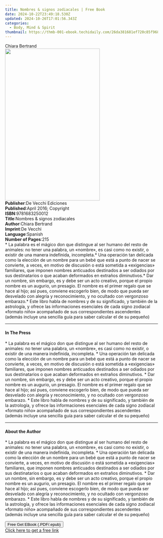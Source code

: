 ```yaml
---
title: Nombres & signos zodiacales | Free Book
date: 2024-10-22T23:49:18.530Z
updated: 2024-10-26T17:01:56.343Z
categories:
  - Body, Mind & Spirit
thumbnail: https://thmb-001-ebook.techidaily.com/26da381681ef720c85f9688bd7e1fd3d91fb79c49eeee93ffb92805238cf100b.jpg
---
```

<main id="book-container">
  <div class="flex flex-col">
    <div class="book-brief flex-1 py-6 px-4 sm:p-6 md:py-10 md:px-8">
      <!-- brief-->
      <div class="book-brief-main">Chiara Bertrand</div>
    </div>
    <div
      class="book-meta-info flex-1 grid gap-4 col-start-1 col-end-3 row-start-1 sm:mb-6 sm:grid-cols-4 lg:gap-6 lg:col-start-2 lg:row-end-6 lg:row-span-6 lg:mb-0"
    >
      <div
        class="book-meta-info-left place-content-center mt-4 p-4 text-sm leading-6 col-start-2 col-span-2 dark:text-slate-400"
      >
        <img
          class="w-full h-500 object-cover rounded-lg sm:h-255 sm:col-span-2 lg:col-span-full"
          src="https://img-001-ebook.techidaily.com/377b16cb8c68423f7c784dec7fd3e558f00e73068d6437168a1ccd229c95a234.jpg"
          alt=""
          width="312"
          height="500"
        />
      </div>
      <div
        class="book-meta-info-right mt-2 col-start-1 row-start-2 col-span-3 self-center"
      >
        <!-- meta data  -->
        <div class="flex flex-col px-4 md:px-8">
          <div class="flex-1">
            <strong>Publisher</strong>:<span class="px-2"
              >De Vecchi Ediciones</span
            >
          </div>
          <div class="flex-1">
            <strong>Published</strong>:<span class="px-2"
              >April 2016; Copyright</span
            >
          </div>
          <div class="flex-1">
            <strong>ISBN</strong>:<span class="px-2">9781683250012</span>
          </div>
          <div class="flex-1">
            <strong>Title</strong>:<span class="px-2"
              >Nombres &amp; signos zodiacales</span
            >
          </div>
          <div class="flex-1">
            <strong>Author</strong>:<span class="px-2">Chiara Bertrand</span>
          </div>
          <div class="flex-1">
            <strong>Imprint</strong>:<span class="px-2">De Vecchi</span>
          </div>
          <div class="flex-1">
            <strong>Language</strong>:<span class="px-2">Spanish</span>
          </div>
          <div class="flex-1">
            <strong>Number of Pages</strong>:<span class="px-2">215</span>
          </div>
        </div>
      </div>
    </div>
    <div class="book-description flex-1 py-6 px-4 sm:p-6 md:py-10 md:px-8">
      <div class="book-description-main">
        <div accordion-content="" id="description">
          * La palabra es el mágico don que distingue al ser humano del resto de
          animales: no tener una palabra, un «nombre», es casi como no existir,
          o existir de una manera indefinida, incompleta.* Una operación tan
          delicada como la elección de un nombre para un bebé que está a punto
          de nacer se convierte, a veces, en motivo de discusión o está sometida
          a «exigencias» familiares, que imponen nombres anticuados destinados a
          ser odiados por sus destinatarios o que acaban deformados en extraños
          diminutivos.* Dar un nombre, sin embargo, es y debe ser un acto
          creativo, porque el propio nombre es un augurio, un presagio. El
          nombre es el primer regalo que se hace al hijo; así pues, conviene
          escogerlo bien, de modo que pueda ser desvelado con alegría y
          reconocimiento, y no ocultado con vergonzoso embarazo.* Este libro
          habla de nombres y de su significado, y también de la astrología, y
          ofrece las informaciones esenciales de cada signo zodiacal «formato
          niño» acompañado de sus correspondientes ascendentes (además incluye
          una sencilla guía para saber calcular el de su pequeño)
        </div>
      </div>
    </div>
    <div class="book-excerpts flex-1 py-6 px-4 sm:p-6 md:py-10 md:px-8">
      <!-- excerpts-->
      <div class="book-excerpts-main">
        <hr />
        <h4 class="placeholder placeholder-heading">
          <span>In The Press</span>
        </h4>
        <p>
          * La palabra es el mágico don que distingue al ser humano del resto de
          animales: no tener una palabra, un «nombre», es casi como no existir,
          o existir de una manera indefinida, incompleta. * Una operación tan
          delicada como la elección de un nombre para un bebé que está a punto
          de nacer se convierte, a veces, en motivo de discusión o está sometida
          a «exigencias» familiares, que imponen nombres anticuados destinados a
          ser odiados por sus destinatarios o que acaban deformados en extraños
          diminutivos. * Dar un nombre, sin embargo, es y debe ser un acto
          creativo, porque el propio nombre es un augurio, un presagio. El
          nombre es el primer regalo que se hace al hijo; así pues, conviene
          escogerlo bien, de modo que pueda ser desvelado con alegría y
          reconocimiento, y no ocultado con vergonzoso embarazo. * Este libro
          habla de nombres y de su significado, y también de la astrología, y
          ofrece las informaciones esenciales de cada signo zodiacal «formato
          niño» acompañado de sus correspondientes ascendentes (además incluye
          una sencilla guía para saber calcular el de su pequeño)
        </p>
      </div>
    </div>
    <div class="book-about-author flex-1 py-6 px-4 sm:p-6 md:py-10 md:px-8">
      <!-- about author-->
      <div class="book-main-author-main">
        <hr />
        <h4 class="placeholder placeholder-heading">
          <span>About the Author</span>
        </h4>
        <p>
          * La palabra es el mágico don que distingue al ser humano del resto de
          animales: no tener una palabra, un «nombre», es casi como no existir,
          o existir de una manera indefinida, incompleta. * Una operación tan
          delicada como la elección de un nombre para un bebé que está a punto
          de nacer se convierte, a veces, en motivo de discusión o está sometida
          a «exigencias» familiares, que imponen nombres anticuados destinados a
          ser odiados por sus destinatarios o que acaban deformados en extraños
          diminutivos. * Dar un nombre, sin embargo, es y debe ser un acto
          creativo, porque el propio nombre es un augurio, un presagio. El
          nombre es el primer regalo que se hace al hijo; así pues, conviene
          escogerlo bien, de modo que pueda ser desvelado con alegría y
          reconocimiento, y no ocultado con vergonzoso embarazo. * Este libro
          habla de nombres y de su significado, y también de la astrología, y
          ofrece las informaciones esenciales de cada signo zodiacal «formato
          niño» acompañado de sus correspondientes ascendentes (además incluye
          una sencilla guía para saber calcular el de su pequeño)
        </p>
      </div>
    </div>
    <div class="book-free-get flex-1 py-6 px-4 sm:p-6 md:py-10 md:px-8">
      <button
        id="btn-free-get"
        class="bg-blue-500 hover:bg-blue-700 text-white font-bold py-2 px-4 rounded"
      >
        Free Get EBook (.PDF/.epub)
      </button>
      <div id="countdown-display" class="px-2 text-lg mt-2"></div>
      <a
        id="free-link"
        class="hidden bg-blue-500 hover:bg-blue-700 text-white font-bold py-2 px-4 rounded"
        href="https://www.ebooks.com/en-us/book/2593810/nombres-signos-zodiacales/chiara-bertrand/"
        target="_blank"
        >Click here to get a free link</a
      >
    </div>
    <script>
      let countdownTime = 0;
      let countdownInterval = null;
      document
        .getElementById('btn-free-get')
        .addEventListener('click', startCountdown);
      function startCountdown() {
        countdownTime = new Date().getTime() + 60000 * 3;
        countdownInterval = setInterval(updateCountdown, 1000);
        document.getElementById('btn-free-get').disabled = true;
        document
          .getElementById('btn-free-get')
          .classList.add('bg-gray-500', 'cursor-not-allowed');
      }
      function updateCountdown() {
        let currentTime = new Date().getTime();
        let timeLeft = countdownTime - currentTime;
        let secondsLeft = Math.floor(timeLeft / 1000);
        document.getElementById('countdown-display').innerHTML =
          `Remaining time: ${secondsLeft} seconds.`;
        if (secondsLeft <= 0) {
          clearInterval(countdownInterval);
          document.getElementById('btn-free-get').classList.add('hidden');
          document.getElementById('free-link').classList.remove('hidden');
          document.getElementById('countdown-display').innerHTML = '';
        }
      }
    </script>
  </div>
</main>

<ins class="adsbygoogle"
      style="display:block"
      data-ad-client="ca-pub-7571918770474297"
      data-ad-slot="8358498916"
      data-ad-format="auto"
      data-full-width-responsive="true"></ins>
    
